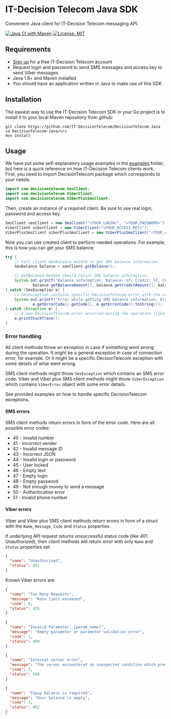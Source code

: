 IT-Decision Telecom Java SDK
===============================

Convenient Java client for IT-Decision Telecom messaging API.

[![Java CI with Maven](https://github.com/IT-DecisionTelecom/DecisionTelecom-Java/actions/workflows/maven.yml/badge.svg)](https://github.com/IT-DecisionTelecom/DecisionTelecom-Java/actions/workflows/maven.yml)
[![License: MIT](https://img.shields.io/badge/License-MIT-yellow.svg)](https://opensource.org/licenses/MIT)

Requirements
-----

- [Sign up](https://web.it-decision.com/site/signup) for a free IT-Decision Telecom account
- Request login and password to send SMS messages and access key to send Viber messages
- Java 1.8+ and Maven installed
- You should have an application written in Java to make use of this SDK

Installation
-----

The easiest way to use the IT-Decision Telecom SDK in your Go project is to install it to your local Maven repository from github:

```
git clone https://github.com/IT-DecisionTelecom/DecisionTelecom-Java
cd DecisionTelecom-Java/src
mvn install
```

Usage
-----

We have put some self-explanatory usage examples in the [examples](https://github.com/IT-DecisionTelecom/DecisionTelecom-Java/tree/main/examples/src/main/java/examples) folder,
but here is a quick reference on how IT-Decision Telecom clients work.
First, you need to import DecisionTelecom package which corresponds to your needs: 

```java
import com.decisiontelecom.SmsClient;
import com.decisiontelecom.ViberClient;
import com.decisiontelecom.ViberPlusSmsClient;
```

Then, create an instance of a required client. Be sure to use real login, password and access key.

```java
SmsClient smsClient = new SmsClient("<YOUR_LOGIN>", "<YOUR_PASSWORD>");
ViberClient viberClient = new ViberClient("<YOUR_ACCESS_KEY>");
ViberPlusSmsClient viberPlusSmsClient = new ViberPlusSmsClient("<YOUR_ACCESS_KEY>");
```

Now you can use created client to perform needed operations. For example, this is how you can get your SMS balance:

```java
try {
    // Call client GetBalance method to get SMS balance information.
    SmsBalance balance = smsClient.getBalance();

    // GetBalance method should return SMS balance information.
    System.out.printf("Balance information: Balance: %f, Credit: %f, Currency: %s\n",
            balance.getBalanceAmount(), balance.getCreditAmount(), balance.getCurrency());
} catch (SmsException e) {
    // SmsException contains specific DecisionTelecom error with the code of what went wrong during the operation.
    System.out.printf("Error while getting SMS balance information. Error code: %d (%s)\n",
            e.getErrorCode().getCode(), e.getErrorCode().toString());
} catch (Exception e) {
    // A non-DecisionTelecom error occurred during the operation (like connection error)
    e.printStackTrace();
}
```

### Error handling
All client methods throw an exception in case if something went wrong during the operation. It might be a general exception in case of connection error, for example. Or it might be a specific DecisonTelecom exception with some details of what went wrong. 

SMS client methods might throw `SmsException` which contains an SMS error code.
Viber and Viber plus SMS client methods might throw `ViberException` which contains `ViberError` object with some error details.

See provided examples on how to handle specific DecisionTelecom exceptions.

#### SMS errors
SMS client methods return errors in form of the error code. Here are all possible error codes:

- 40 - Invalid number
- 41 - Incorrect sender
- 42 - Invalid message ID
- 43 - Incorrect JSON
- 44 - Invalid login or password
- 45 - User locked
- 46 - Empty text
- 47 - Empty login
- 48 - Empty password
- 49 - Not enough money to send a message
- 50 - Authentication error
- 51 - Invalid phone number

#### Viber errors
Viber and Viber plus SMS client methods return errors in form of a struct with the `Name`, `Message`, `Code` and `Status` properties.

If underlying API request returns unsuccessful status code (like 401 Unauthorized),
then client methods will return error with only `Name` and `Status` properties set:

```json
{
  "name": "Unauthorized",
  "status": 401
}
```

Known Viber errors are:

```json
{
  "name": "Too Many Requests",
  "message": "Rate limit exceeded",
  "code": 0,
  "status": 429
}
```

```json
{
  "name": "Invalid Parameter: [param_name]",
  "message": "Empty parameter or parameter validation error",
  "code": 1,
  "status": 400
}
```

```json
{
  "name": "Internal server error",
  "message": "The server encountered an unexpected condition which prevented it from fulfilling the request",
  "code": 2,
  "status": 500
}
```

```json
{
  "name": "Topup balance is required",
  "message": "User balance is empty",
  "code": 3,
  "status": 402
}
```
